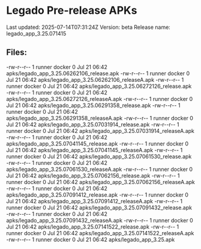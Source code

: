 # Legado Pre-release APKs
Last updated: 2025-07-14T07:31:24Z
Version: beta
Release name: legado_app_3.25.071415
## Files:
-rw-r--r-- 1 runner docker 0 Jul 21 06:42 apks/legado_app_3.25.06262106_release.apk
-rw-r--r-- 1 runner docker 0 Jul 21 06:42 apks/legado_app_3.25.06262106_releaseA.apk
-rw-r--r-- 1 runner docker 0 Jul 21 06:42 apks/legado_app_3.25.06272126_release.apk
-rw-r--r-- 1 runner docker 0 Jul 21 06:42 apks/legado_app_3.25.06272126_releaseA.apk
-rw-r--r-- 1 runner docker 0 Jul 21 06:42 apks/legado_app_3.25.06291358_release.apk
-rw-r--r-- 1 runner docker 0 Jul 21 06:42 apks/legado_app_3.25.06291358_releaseA.apk
-rw-r--r-- 1 runner docker 0 Jul 21 06:42 apks/legado_app_3.25.07031914_release.apk
-rw-r--r-- 1 runner docker 0 Jul 21 06:42 apks/legado_app_3.25.07031914_releaseA.apk
-rw-r--r-- 1 runner docker 0 Jul 21 06:42 apks/legado_app_3.25.07041145_release.apk
-rw-r--r-- 1 runner docker 0 Jul 21 06:42 apks/legado_app_3.25.07041145_releaseA.apk
-rw-r--r-- 1 runner docker 0 Jul 21 06:42 apks/legado_app_3.25.07061530_release.apk
-rw-r--r-- 1 runner docker 0 Jul 21 06:42 apks/legado_app_3.25.07061530_releaseA.apk
-rw-r--r-- 1 runner docker 0 Jul 21 06:42 apks/legado_app_3.25.07062156_release.apk
-rw-r--r-- 1 runner docker 0 Jul 21 06:42 apks/legado_app_3.25.07062156_releaseA.apk
-rw-r--r-- 1 runner docker 0 Jul 21 06:42 apks/legado_app_3.25.07091412_release.apk
-rw-r--r-- 1 runner docker 0 Jul 21 06:42 apks/legado_app_3.25.07091412_releaseA.apk
-rw-r--r-- 1 runner docker 0 Jul 21 06:42 apks/legado_app_3.25.07091432_release.apk
-rw-r--r-- 1 runner docker 0 Jul 21 06:42 apks/legado_app_3.25.07091432_releaseA.apk
-rw-r--r-- 1 runner docker 0 Jul 21 06:42 apks/legado_app_3.25.07141522_release.apk
-rw-r--r-- 1 runner docker 0 Jul 21 06:42 apks/legado_app_3.25.07141522_releaseA.apk
-rw-r--r-- 1 runner docker 0 Jul 21 06:42 apks/legado_app_3.25.apk
